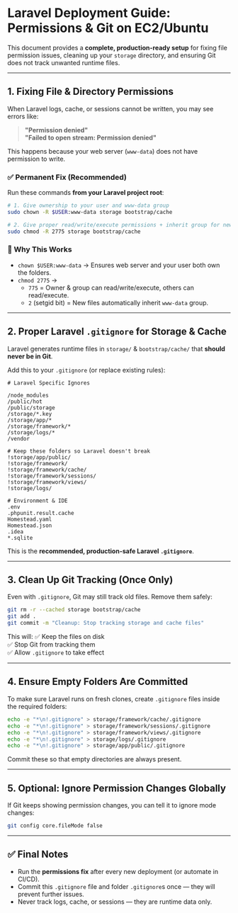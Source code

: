 # Laravel Deployment Guide: Permissions & Git on EC2/Ubuntu

This document provides a **complete, production-ready setup** for fixing file permission issues, cleaning up your `storage` directory, and ensuring Git does not track unwanted runtime files.

---

## 1. Fixing File & Directory Permissions

When Laravel logs, cache, or sessions cannot be written, you may see errors like:

> **"Permission denied"**  
> **"Failed to open stream: Permission denied"**

This happens because your web server (`www-data`) does not have permission to write.

### ✅ Permanent Fix (Recommended)

Run these commands **from your Laravel project root**:

```bash
# 1. Give ownership to your user and www-data group
sudo chown -R $USER:www-data storage bootstrap/cache

# 2. Give proper read/write/execute permissions + inherit group for new files
sudo chmod -R 2775 storage bootstrap/cache
```

### 🔑 Why This Works
- `chown $USER:www-data` → Ensures web server and your user both own the folders.
- `chmod 2775` →  
  - `775` = Owner & group can read/write/execute, others can read/execute.  
  - `2` (setgid bit) = New files automatically inherit `www-data` group.

---

## 2. Proper Laravel `.gitignore` for Storage & Cache

Laravel generates runtime files in `storage/` & `bootstrap/cache/` that **should never be in Git**.

Add this to your `.gitignore` (or replace existing rules):

```gitignore
# Laravel Specific Ignores

/node_modules
/public/hot
/public/storage
/storage/*.key
/storage/app/*
/storage/framework/*
/storage/logs/*
/vendor

# Keep these folders so Laravel doesn't break
!storage/app/public/
!storage/framework/
!storage/framework/cache/
!storage/framework/sessions/
!storage/framework/views/
!storage/logs/

# Environment & IDE
.env
.phpunit.result.cache
Homestead.yaml
Homestead.json
.idea
*.sqlite
```

This is the **recommended, production-safe Laravel `.gitignore`**.

---

## 3. Clean Up Git Tracking (Once Only)

Even with `.gitignore`, Git may still track old files. Remove them safely:

```bash
git rm -r --cached storage bootstrap/cache
git add .
git commit -m "Cleanup: Stop tracking storage and cache files"
```

This will:
✅ Keep the files on disk  
✅ Stop Git from tracking them  
✅ Allow `.gitignore` to take effect

---

## 4. Ensure Empty Folders Are Committed

To make sure Laravel runs on fresh clones, create `.gitignore` files inside the required folders:

```bash
echo -e "*\n!.gitignore" > storage/framework/cache/.gitignore
echo -e "*\n!.gitignore" > storage/framework/sessions/.gitignore
echo -e "*\n!.gitignore" > storage/framework/views/.gitignore
echo -e "*\n!.gitignore" > storage/logs/.gitignore
echo -e "*\n!.gitignore" > storage/app/public/.gitignore
```

Commit these so that empty directories are always present.

---

## 5. Optional: Ignore Permission Changes Globally

If Git keeps showing permission changes, you can tell it to ignore mode changes:

```bash
git config core.fileMode false
```

---

## ✅ Final Notes

- Run the **permissions fix** after every new deployment (or automate in CI/CD).  
- Commit this `.gitignore` file and folder `.gitignore`s once — they will prevent further issues.  
- Never track logs, cache, or sessions — they are runtime data only.

